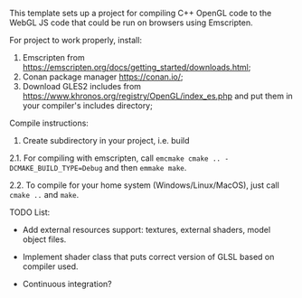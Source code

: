 This template sets up a project for compiling C++ OpenGL code to the WebGL JS code that could be run on browsers using Emscripten.

For project to work properly, install:
1) Emscripten from https://emscripten.org/docs/getting_started/downloads.html;
2) Conan package manager https://conan.io/;
3) Download GLES2 includes from https://www.khronos.org/registry/OpenGL/index_es.php and put them in your compiler's includes directory;

Compile instructions:

1. Create subdirectory in your project, i.e. build

2.1. For compiling with emscripten, call ``emcmake cmake .. -DCMAKE_BUILD_TYPE=Debug`` and then ``emmake make``.

2.2. To compile for your home system (Windows/Linux/MacOS), just call ``cmake ..`` and ``make``.

TODO List:

* Add external resources support: textures, external shaders, model object files.

* Implement shader class that puts correct version of GLSL based on compiler used.

* Continuous integration?
